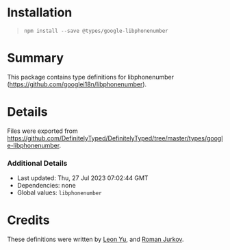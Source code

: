 # Installation
> `npm install --save @types/google-libphonenumber`

# Summary
This package contains type definitions for libphonenumber (https://github.com/googlei18n/libphonenumber).

# Details
Files were exported from https://github.com/DefinitelyTyped/DefinitelyTyped/tree/master/types/google-libphonenumber.

### Additional Details
 * Last updated: Thu, 27 Jul 2023 07:02:44 GMT
 * Dependencies: none
 * Global values: `libphonenumber`

# Credits
These definitions were written by [Leon Yu](https://github.com/leonyu), and [Roman Jurkov](https://github.com/winfinit).
